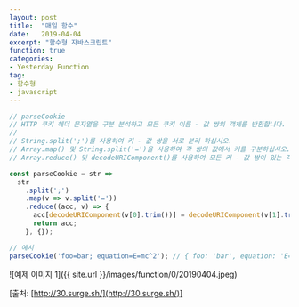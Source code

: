 ```yaml
---
layout: post
title:  "매일 함수"
date:   2019-04-04
excerpt: "함수형 자바스크립트"
function: true
categories:
- Yesterday Function
tag:
- 함수형
- javascript
---
```


```javascript
// parseCookie
// HTTP 쿠키 헤더 문자열을 구분 분석하고 모든 쿠키 이름 - 값 쌍의 객체를 반환합니다.
//
// String.split(';')를 사용하여 키 - 값 쌍을 서로 분리 하십시오.
// Array.map() 및 String.split('=')을 사용하여 각 쌍의 값에서 키를 구분하십시오.
// Array.reduce() 및 decodeURIComponent()를 사용하여 모든 키 - 값 쌍이 있는 객체를 만듭니다.

const parseCookie = str =>
  str
    .split(';')
    .map(v => v.split('='))
    .reduce((acc, v) => {
      acc[decodeURIComponent(v[0].trim())] = decodeURIComponent(v[1].trim());
      return acc;
    }, {});

// 예시
parseCookie('foo=bar; equation=E=mc^2'); // { foo: 'bar', equation: 'E=mc^2' }
```

![예제 이미지 1]({{ site.url }}/images/function/0/20190404.jpeg)

[출처: [http://30.surge.sh/](http://30.surge.sh/)]
